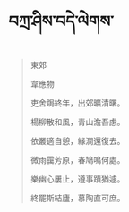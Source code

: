 # བཀྲ་ཤིས་བདེ་ལེགས་
> 東郊
> 
> 韋應物
> 
> 吏舍跼終年，出郊曠清曙。
> 
> 楊柳散和風，青山澹吾慮。
> 
> 依叢適自憩，緣澗還復去。
> 
> 微雨靄芳原，春鳩鳴何處。
> 
> 樂幽心屢止，遵事蹟猶遽。
> 
> 終罷斯結廬，慕陶直可庶。
>